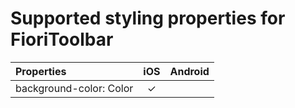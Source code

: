 # Supported styling properties for FioriToolbar

| Properties | iOS | Android |
|:---|:---:|:---:|
| background-color: Color | &check; |  |
